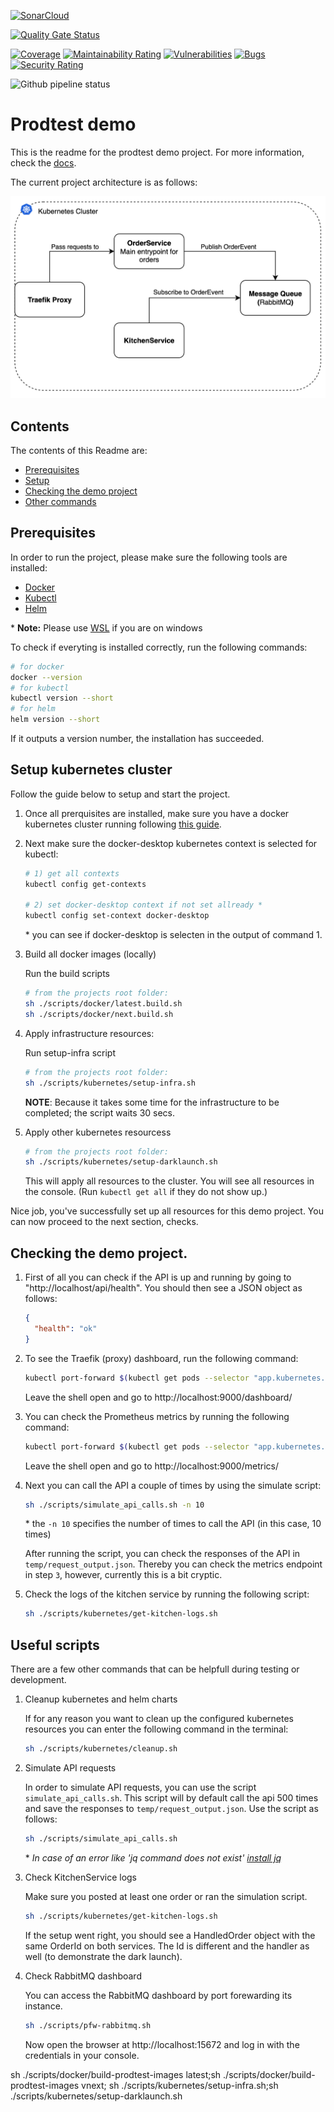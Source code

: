[![SonarCloud](https://sonarcloud.io/images/project_badges/sonarcloud-black.svg)](https://sonarcloud.io/summary/new_code?id=prodtest-demo)

[![Quality Gate Status](https://sonarcloud.io/api/project_badges/measure?project=prodtest-demo&metric=alert_status&token=9005461108c59dec16be6c57760d5aaaea5d6564)](https://sonarcloud.io/summary/new_code?id=prodtest-demo)

[![Coverage](https://sonarcloud.io/api/project_badges/measure?project=prodtest-demo&metric=coverage&token=9005461108c59dec16be6c57760d5aaaea5d6564)](https://sonarcloud.io/summary/new_code?id=prodtest-demo) [![Maintainability Rating](https://sonarcloud.io/api/project_badges/measure?project=prodtest-demo&metric=sqale_rating&token=9005461108c59dec16be6c57760d5aaaea5d6564)](https://sonarcloud.io/summary/new_code?id=prodtest-demo) [![Vulnerabilities](https://sonarcloud.io/api/project_badges/measure?project=prodtest-demo&metric=vulnerabilities&token=9005461108c59dec16be6c57760d5aaaea5d6564)](https://sonarcloud.io/summary/new_code?id=prodtest-demo) [![Bugs](https://sonarcloud.io/api/project_badges/measure?project=prodtest-demo&metric=bugs&token=9005461108c59dec16be6c57760d5aaaea5d6564)](https://sonarcloud.io/summary/new_code?id=prodtest-demo) [![Security Rating](https://sonarcloud.io/api/project_badges/measure?project=prodtest-demo&metric=security_rating&token=9005461108c59dec16be6c57760d5aaaea5d6564)](https://sonarcloud.io/summary/new_code?id=prodtest-demo)

![Github pipeline status](https://github.com/brdv/prodtest-demo/actions/workflows/pr-flow.yaml/badge.svg)

# Prodtest demo

This is the readme for the prodtest demo project. For more information, check the [docs](https://brdv.github.io/prodtest-docs).

The current project architecture is as follows:

![Project Architecture](./assets/simple-architecture-dl.png)

## Contents

The contents of this Readme are:

- [Prerequisites](#prerequisites)
- [Setup](#setup)
- [Checking the demo project](#checking-the-demo-project)
- [Other commands](#useful-scripts)

## Prerequisites

In order to run the project, please make sure the following tools are installed:

- [Docker](https://docs.docker.com/get-docker/)
- [Kubectl](https://kubernetes.io/docs/tasks/tools/)
- [Helm](https://helm.sh/docs/intro/install/)

\* **Note:** Please use [WSL](https://learn.microsoft.com/en-us/windows/wsl/install) if you are on windows

To check if everyting is installed correctly, run the following commands:

```bash
# for docker
docker --version
# for kubectl
kubectl version --short
# for helm
helm version --short
```

If it outputs a version number, the installation has succeeded.

## Setup kubernetes cluster

Follow the guide below to setup and start the project.

1.  Once all prerquisites are installed, make sure you have a docker kubernetes cluster running following [this guide](https://docs.docker.com/desktop/kubernetes/#enable-kubernetes).

2.  Next make sure the docker-desktop kubernetes context is selected for kubectl:

    ```bash
    # 1) get all contexts
    kubectl config get-contexts

    # 2) set docker-desktop context if not set allready *
    kubectl config set-context docker-desktop
    ```

    \* you can see if docker-desktop is selecten in the output of command 1.

3.  Build all docker images (locally)

    Run the build scripts

    ```bash
    # from the projects root folder:
    sh ./scripts/docker/latest.build.sh
    sh ./scripts/docker/next.build.sh
    ```

4.  Apply infrastructure resources:

    Run setup-infra script

    ```bash
    # from the projects root folder:
    sh ./scripts/kubernetes/setup-infra.sh
    ```

    **NOTE**: Because it takes some time for the infrastructure to be completed; the script waits 30 secs.

5.  Apply other kubernetes resourcess

    ```bash
    # from the projects root folder:
    sh ./scripts/kubernetes/setup-darklaunch.sh
    ```

    This will apply all resources to the cluster. You will see all resources in the console. (Run `kubectl get all` if they do not show up.)

Nice job, you've successfully set up all resources for this demo project. You can now proceed to the next section, checks.

## Checking the demo project.

1. First of all you can check if the API is up and running by going to "http://localhost/api/health". You should then see a JSON object as follows:

   ```json
   {
     "health": "ok"
   }
   ```

2. To see the Traefik (proxy) dashboard, run the following command:

   ```bash
   kubectl port-forward $(kubectl get pods --selector "app.kubernetes.io/name=traefik" --output=name) 9000:9000
   ```

   Leave the shell open and go to http://localhost:9000/dashboard/

3. You can check the Prometheus metrics by running the following command:

   ```bash
   kubectl port-forward $(kubectl get pods --selector "app.kubernetes.io/name=traefik" --output=name) 9000:9100
   ```

   Leave the shell open and go to http://localhost:9000/metrics/

4. Next you can call the API a couple of times by using the simulate script:

   ```bash
   sh ./scripts/simulate_api_calls.sh -n 10
   ```

   \* the `-n 10` specifies the number of times to call the API (in this case, 10 times)

   After running the script, you can check the responses of the API in `temp/request_output.json`. Thereby you can check the metrics endpoint in step `3`, however, currently this is a bit cryptic.

5. Check the logs of the kitchen service by running the following script:

   ```bash
   sh ./scripts/kubernetes/get-kitchen-logs.sh
   ```

## Useful scripts

There are a few other commands that can be helpfull during testing or development.

1. Cleanup kubernetes and helm charts

   If for any reason you want to clean up the configured kubernetes resources you can enter the following command in the terminal:

   ```bash
   sh ./scripts/kubernetes/cleanup.sh
   ```

2. Simulate API requests

   In order to simulate API requests, you can use the script `simulate_api_calls.sh`. This script will by default call the api 500 times and save the responses to `temp/request_output.json`.
   Use the script as follows:

   ```bash
   sh ./scripts/simulate_api_calls.sh
   ```

   \* _In case of an error like 'jq command does not exist' [install jq](https://stedolan.github.io/jq/download/)_

3. Check KitchenService logs

   Make sure you posted at least one order or ran the simulation script.

   ```bash
   sh ./scripts/kubernetes/get-kitchen-logs.sh
   ```

   If the setup went right, you should see a HandledOrder object with the same OrderId on both services. The Id is different and the handler as well (to demonstrate the dark launch).

4. Check RabbitMQ dashboard

   You can access the RabbitMQ dashboard by port forewarding its instance.

   ```bash
   sh ./scripts/pfw-rabbitmq.sh
   ```

   Now open the browser at http://localhost:15672 and log in with the credentials in your console.

sh ./scripts/docker/build-prodtest-images latest;sh ./scripts/docker/build-prodtest-images vnext; sh ./scripts/kubernetes/setup-infra.sh;sh ./scripts/kubernetes/setup-darklaunch.sh
